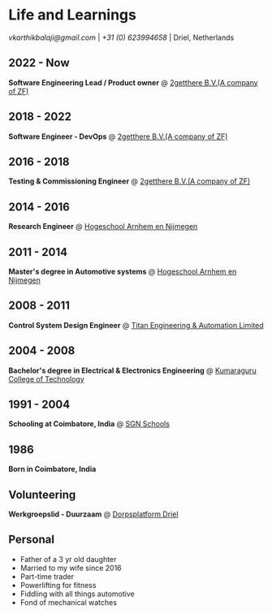 # Life and Learnings

_vkarthikbalaji@gmail.com_ | _+31 (0) 623994658_ | Driel, Netherlands

## 2022 - Now

**Software Engineering Lead / Product owner** @ [2getthere B.V.(A company of ZF)](https://www.2getthere.eu//)

## 2018 - 2022

**Software Engineer - DevOps** @ [2getthere B.V.(A company of ZF)](https://www.2getthere.eu//)

## 2016 - 2018

**Testing & Commissioning Engineer** @ [2getthere B.V.(A company of ZF)](https://www.2getthere.eu//)

## 2014 - 2016

**Research Engineer** @ [Hogeschool Arnhem en Nijmegen](https://www.han.nl/onderzoek/lectoraten/lectoraat-han-automotive-research/)

## 2011 - 2014

**Master's degree in Automotive systems** @ [Hogeschool Arnhem en Nijmegen](https://www.han.nl/)

## 2008 - 2011

**Control System Design Engineer** @ [Titan Engineering & Automation Limited](https://www.titanteal.com/)

## 2004 - 2008

**Bachelor's degree in Electrical & Electronics Engineering** @ [Kumaraguru College of Technology](https://www.kct.ac.in/)

## 1991 - 2004

**Schooling at Coimbatore, India** @ [SGN Schools](https://www.srigopalnaiduschools.in/)

## 1986

**Born in Coimbatore, India**

## Volunteering

**Werkgroepslid - Duurzaam** @ [Dorpsplatform Driel](https://www.samendriel.nl/category/duurzaam/)

## Personal 
- Father of a 3 yr old daughter
- Married to my wife since 2016
- Part-time trader
- Powerlifting for fitness
- Fiddling with all things automotive
- Fond of mechanical watches
  



